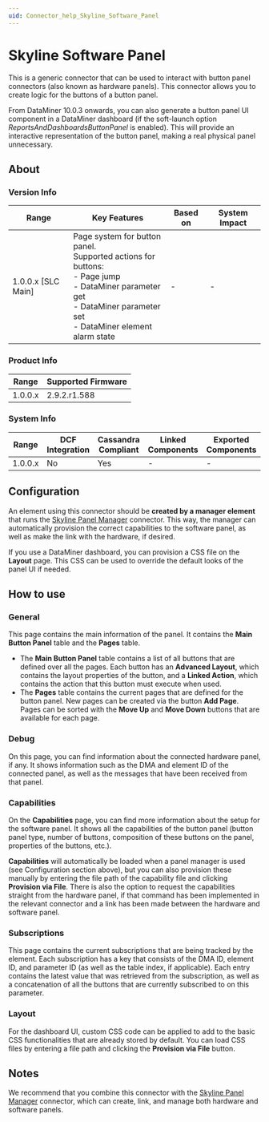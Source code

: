 ```yaml
---
uid: Connector_help_Skyline_Software_Panel
---
```


# Skyline Software Panel

This is a generic connector that can be used to interact with button panel connectors (also known as hardware panels). This connector allows you to create logic for the buttons of a button panel.

From DataMiner 10.0.3 onwards, you can also generate a button panel UI component in a DataMiner dashboard (if the soft-launch option *ReportsAndDashboardsButtonPanel* is enabled). This will provide an interactive representation of the button panel, making a real physical panel unnecessary.

## About

### Version Info

| Range | Key Features | Based on | System Impact |
|--|--|--|--|
| 1.0.0.x [SLC Main] | Page system for button panel. <br>Supported actions for buttons: <br>- Page jump <br>- DataMiner parameter get <br>- DataMiner parameter set <br>- DataMiner element alarm state | - | - |

### Product Info

| Range     | Supported Firmware     |
|-----------|------------------------|
| 1.0.0.x   | 2.9.2.r1.588           |

### System Info

| Range     | DCF Integration     | Cassandra Compliant     | Linked Components     | Exported Components     |
|-----------|---------------------|-------------------------|-----------------------|-------------------------|
| 1.0.0.x   | No                  | Yes                     | -                     | -                       |

## Configuration

An element using this connector should be **created by a manager element** that runs the [Skyline Panel Manager](xref:Connector_help_Skyline_Panel_Manager) connector. This way, the manager can automatically provision the correct capabilities to the software panel, as well as make the link with the hardware, if desired.

If you use a DataMiner dashboard, you can provision a CSS file on the **Layout** page. This CSS can be used to override the default looks of the panel UI if needed.

## How to use

### General

This page contains the main information of the panel. It contains the **Main Button Panel** table and the **Pages** table.

- The **Main Button Panel** table contains a list of all buttons that are defined over all the pages. Each button has an **Advanced Layout**, which contains the layout properties of the button, and a **Linked Action**, which contains the action that this button must execute when used.
- The **Pages** table contains the current pages that are defined for the button panel. New pages can be created via the button **Add Page**. Pages can be sorted with the **Move Up** and **Move Down** buttons that are available for each page.

### Debug

On this page, you can find information about the connected hardware panel, if any. It shows information such as the DMA and element ID of the connected panel, as well as the messages that have been received from that panel.

### Capabilities

On the **Capabilities** page, you can find more information about the setup for the software panel. It shows all the capabilities of the button panel (button panel type, number of buttons, composition of these buttons on the panel, properties of the buttons, etc.).

**Capabilities** will automatically be loaded when a panel manager is used (see Configuration section above), but you can also provision these manually by entering the file path of the capability file and clicking **Provision via File**. There is also the option to request the capabilities straight from the hardware panel, if that command has been implemented in the relevant connector and a link has been made between the hardware and software panel.

### Subscriptions

This page contains the current subscriptions that are being tracked by the element. Each subscription has a key that consists of the DMA ID, element ID, and parameter ID (as well as the table index, if applicable). Each entry contains the latest value that was retrieved from the subscription, as well as a concatenation of all the buttons that are currently subscribed to on this parameter.

### Layout

For the dashboard UI, custom CSS code can be applied to add to the basic CSS functionalities that are already stored by default. You can load CSS files by entering a file path and clicking the **Provision via File** button.

## Notes

We recommend that you combine this connector with the [Skyline Panel Manager](xref:Connector_help_Skyline_Panel_Manager) connector, which can create, link, and manage both hardware and software panels.
